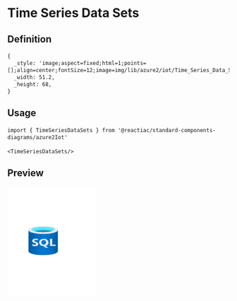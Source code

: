 # Time Series Data Sets

## Definition

```
{
  _style: 'image;aspect=fixed;html=1;points=[];align=center;fontSize=12;image=img/lib/azure2/iot/Time_Series_Data_Sets.svg;strokeColor=none;',
  _width: 51.2,
  _height: 68,
}
```

## Usage

```
import { TimeSeriesDataSets } from '@reactiac/standard-components-diagrams/azure2Iot'

<TimeSeriesDataSets/>
```

## Preview

<img src="./time-series-data-sets.png" width="200"/>

